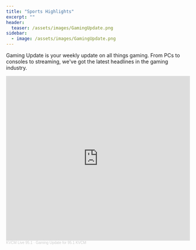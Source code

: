 ```yaml
---
title: "Sports Highlights"
excerpt: ""
header:
  teaser: /assets/images/GamingUpdate.png
sidebar:
  - image: /assets/images/GamingUpdate.png
---
```


Gaming Update is your weekly update on all things gaming. From PCs to consoles to streaming, we've got the latest headlines in the gaming industry.

<iframe width="100%" height="450" scrolling="no" frameborder="no" allow="autoplay" src="https://w.soundcloud.com/player/?url=https%3A//api.soundcloud.com/playlists/1108396615&color=%23ff5500&auto_play=false&hide_related=false&show_comments=true&show_user=true&show_reposts=false&show_teaser=true"></iframe><div style="font-size: 10px; color: #cccccc;line-break: anywhere;word-break: normal;overflow: hidden;white-space: nowrap;text-overflow: ellipsis; font-family: Interstate,Lucida Grande,Lucida Sans Unicode,Lucida Sans,Garuda,Verdana,Tahoma,sans-serif;font-weight: 100;"><a href="https://soundcloud.com/kvcmlive" title="KVCM Live 95.1" target="_blank" style="color: #cccccc; text-decoration: none;">KVCM Live 95.1</a> · <a href="https://soundcloud.com/kvcmlive/sets/gaming-update-for-95-1-kvcm" title="Gaming Update for 95.1 KVCM" target="_blank" style="color: #cccccc; text-decoration: none;">Gaming Update for 95.1 KVCM</a></div>


